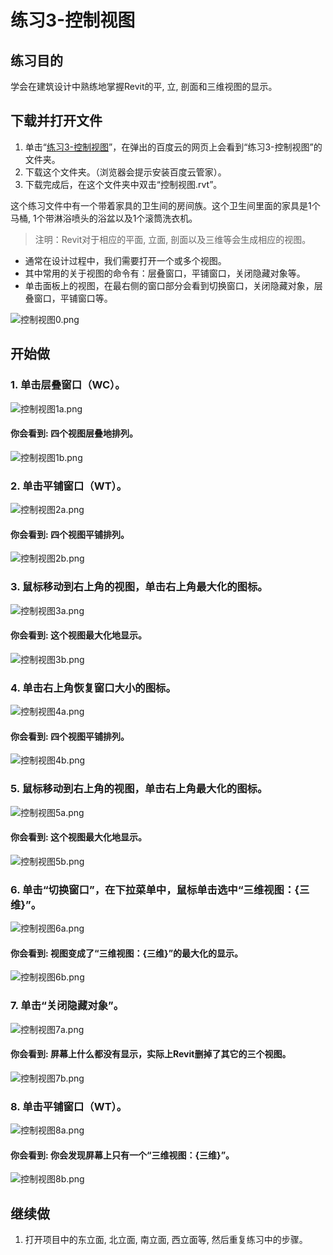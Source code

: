 # 练习3-控制视图

## 练习目的

学会在建筑设计中熟练地掌握Revit的平, 立, 剖面和三维视图的显示。

## 下载并打开文件

1. 单击“[练习3-控制视图](http://pan.baidu.com/s/1kTYSgHx)”，在弹出的百度云的网页上会看到“练习3-控制视图”的文件夹。
2. 下载这个文件夹。（浏览器会提示安装百度云管家）。
3. 下载完成后，在这个文件夹中双击“控制视图.rvt”。

这个练习文件中有一个带着家具的卫生间的房间族。这个卫生间里面的家具是1个马桶, 1个带淋浴喷头的浴盆以及1个滚筒洗衣机。

> 注明：Revit对于相应的平面, 立面, 剖面以及三维等会生成相应的视图。
> 
- 通常在设计过程中，我们需要打开一个或多个视图。
- 其中常用的关于视图的命令有：层叠窗口，平铺窗口，关闭隐藏对象等。
- 单击面板上的视图，在最右侧的窗口部分会看到切换窗口，关闭隐藏对象，层叠窗口，平铺窗口等。

![控制视图0.png](/images/控制视图/控制视图0.png)

## 开始做

### 1. 单击层叠窗口（WC）。

![控制视图1a.png](/images/控制视图/控制视图1a.png)

#### 你会看到: 四个视图层叠地排列。

![控制视图1b.png](/images/控制视图/控制视图1b.png)

### 2. 单击平铺窗口（WT）。

![控制视图2a.png](/images/控制视图/控制视图2a.png)

#### 你会看到: 四个视图平铺排列。

![控制视图2b.png](/images/控制视图/控制视图2b.png)

### 3. 鼠标移动到右上角的视图，单击右上角最大化的图标。

![控制视图3a.png](/images/控制视图/控制视图3a.png)

#### 你会看到: 这个视图最大化地显示。

![控制视图3b.png](/images/控制视图/控制视图3b.png)

### 4. 单击右上角恢复窗口大小的图标。

![控制视图4a.png](/images/控制视图/控制视图4a.png)

#### 你会看到: 四个视图平铺排列。

![控制视图4b.png](/images/控制视图/控制视图4b.png)

### 5. 鼠标移动到右上角的视图，单击右上角最大化的图标。

![控制视图5a.png](/images/控制视图/控制视图5a.png)

#### 你会看到: 这个视图最大化地显示。

![控制视图5b.png](/images/控制视图/控制视图5b.png)

### 6. 单击“切换窗口”，在下拉菜单中，鼠标单击选中“三维视图：{三维}”。

![控制视图6a.png](/images/控制视图/控制视图6a.png)

#### 你会看到: 视图变成了“三维视图：{三维}”的最大化的显示。

![控制视图6b.png](/images/控制视图/控制视图6b.png)

### 7. 单击“关闭隐藏对象”。

![控制视图7a.png](/images/控制视图/控制视图7a.png)

#### 你会看到: 屏幕上什么都没有显示，实际上Revit删掉了其它的三个视图。

![控制视图7b.png](/images/控制视图/控制视图7b.png)

### 8. 单击平铺窗口（WT）。

![控制视图8a.png](/images/控制视图/控制视图8a.png)

#### 你会看到: 你会发现屏幕上只有一个“三维视图：{三维}”。

![控制视图8b.png](/images/控制视图/控制视图8b.png)

## 继续做

1. 打开项目中的东立面, 北立面, 南立面, 西立面等, 然后重复练习中的步骤。